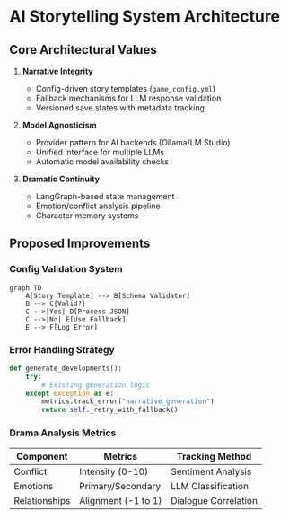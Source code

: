# AI Storytelling System Architecture

## Core Architectural Values

1. **Narrative Integrity**
   - Config-driven story templates (`game_config.yml`)
   - Fallback mechanisms for LLM response validation
   - Versioned save states with metadata tracking

2. **Model Agnosticism**
   - Provider pattern for AI backends (Ollama/LM Studio)
   - Unified interface for multiple LLMs
   - Automatic model availability checks

3. **Dramatic Continuity**
   - LangGraph-based state management
   - Emotion/conflict analysis pipeline
   - Character memory systems

## Proposed Improvements

### Config Validation System
```mermaid
graph TD
    A[Story Template] --> B[Schema Validator]
    B --> C{Valid?}
    C -->|Yes| D[Process JSON]
    C -->|No| E[Use Fallback]
    E --> F[Log Error]
```

### Error Handling Strategy
```python
def generate_developments():
    try:
        # Existing generation logic
    except Exception as e:
        metrics.track_error("narrative_generation")
        return self._retry_with_fallback()
```

### Drama Analysis Metrics
| Component       | Metrics               | Tracking Method      |
|-----------------|-----------------------|----------------------|
| Conflict        | Intensity (0-10)      | Sentiment Analysis   |
| Emotions        | Primary/Secondary     | LLM Classification   |
| Relationships   | Alignment (-1 to 1)   | Dialogue Correlation |